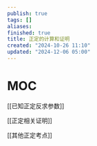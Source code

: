 ```yaml
---
publish: true
tags: []
aliases: 
finished: true
title: 正定的计算和证明
created: "2024-10-26 11:10"
updated: "2024-12-06 05:00"
---
```

# MOC

[[已知正定反求参数]]

[[正定相关证明]]

[[其他正定考点]]
